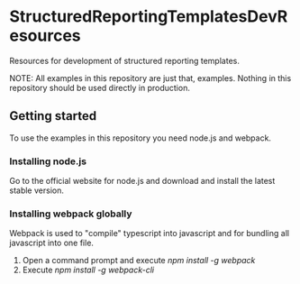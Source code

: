 # StructuredReportingTemplatesDevResources
Resources for development of structured reporting templates.

NOTE: All examples in this repository are just that, examples. Nothing in this repository should be used directly in production.

## Getting started
To use the examples in this repository you need node.js and webpack.

### Installing node.js
Go to the official website for node.js and download and install the latest stable version.

### Installing webpack globally
Webpack is used to "compile" typescript into javascript and for bundling all javascript into one file.
1. Open a command prompt and execute <em>npm install -g webpack</em>
2. Execute <em>npm install -g webpack-cli</em>